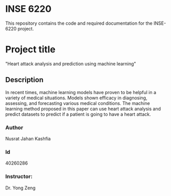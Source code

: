 # INSE 6220

This repository contains the code and required documentation for the INSE-6220 project.

# Project title
"Heart attack analysis and prediction using machine learning"

## Description
In recent times, machine learning models have proven to be helpful in a variety of medical situations. Models shown efficacy in diagnosing, assessing, and forecasting various medical conditions. The machine learning method proposed in this paper can use heart attack analysis and predict datasets to predict if a patient is going to have a heart attack.

### Author
Nusrat Jahan Kashfia
### Id
40260286
### Instructor: 
Dr. Yong Zeng
